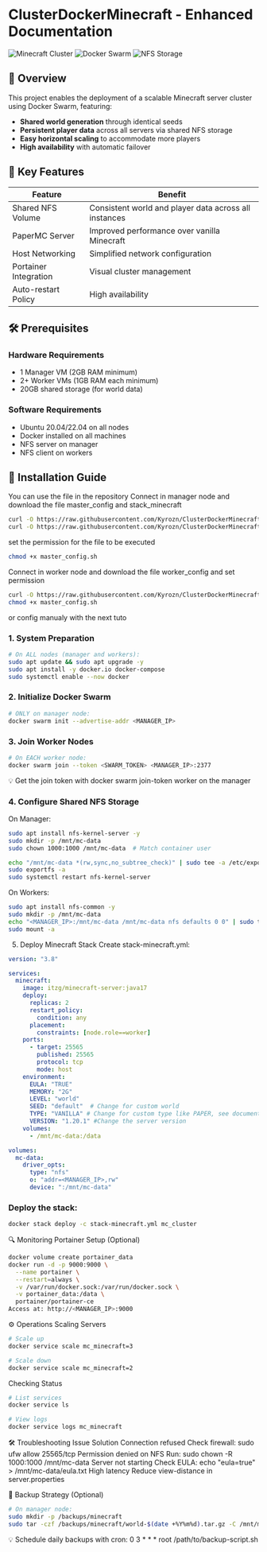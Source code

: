 # ClusterDockerMinecraft - Enhanced Documentation
![Minecraft Cluster](https://img.shields.io/badge/Minecraft-Cluster-brightgreen) ![Docker Swarm](https://img.shields.io/badge/Docker-Swarm-blue) ![NFS Storage](https://img.shields.io/badge/Storage-NFS-orange)

## 🌟 Overview

This project enables the deployment of a scalable Minecraft server cluster using Docker Swarm, featuring:

- **Shared world generation** through identical seeds
- **Persistent player data** across all servers via shared NFS storage
- **Easy horizontal scaling** to accommodate more players
- **High availability** with automatic failover

## 🚀 Key Features

| Feature | Benefit |
|---------|---------|
| Shared NFS Volume | Consistent world and player data across all instances |
| PaperMC Server | Improved performance over vanilla Minecraft |
| Host Networking | Simplified network configuration |
| Portainer Integration | Visual cluster management |
| Auto-restart Policy | High availability |
## 🛠️ Prerequisites

### Hardware Requirements
- 1 Manager VM (2GB RAM minimum)
- 2+ Worker VMs (1GB RAM each minimum)
- 20GB shared storage (for world data)

### Software Requirements
- Ubuntu 20.04/22.04 on all nodes
- Docker installed on all machines
- NFS server on manager
- NFS client on workers

## 🧰 Installation Guide
You can use the file in the repository
  Connect in manager node and download the file master_config and stack_minecraft
```bash
curl -O https://raw.githubusercontent.com/Kyrozn/ClusterDockerMinecraft/main/master_config.sh
curl -O https://raw.githubusercontent.com/Kyrozn/ClusterDockerMinecraft/main/stack_minecraft.yaml
```
  set the permission for the file to be executed
```bash
chmod +x master_config.sh
```
  Connect in worker node and download the file worker_config and set permission
```bash
curl -O https://raw.githubusercontent.com/Kyrozn/ClusterDockerMinecraft/main/worker_config.sh
chmod +x master_config.sh
```

or config manualy with the next tuto 
### 1. System Preparation

```bash
# On ALL nodes (manager and workers):
sudo apt update && sudo apt upgrade -y
sudo apt install -y docker.io docker-compose
sudo systemctl enable --now docker
```
### 2. Initialize Docker Swarm
```bash
# ONLY on manager node:
docker swarm init --advertise-addr <MANAGER_IP>
```
### 3. Join Worker Nodes
```bash
# On EACH worker node:
docker swarm join --token <SWARM_TOKEN> <MANAGER_IP>:2377
```
💡 Get the join token with docker swarm join-token worker on the manager

### 4. Configure Shared NFS Storage
On Manager:
```bash
sudo apt install nfs-kernel-server -y
sudo mkdir -p /mnt/mc-data
sudo chown 1000:1000 /mnt/mc-data  # Match container user

echo "/mnt/mc-data *(rw,sync,no_subtree_check)" | sudo tee -a /etc/exports
sudo exportfs -a
sudo systemctl restart nfs-kernel-server
```
On Workers:
```bash
sudo apt install nfs-common -y
sudo mkdir -p /mnt/mc-data
echo "<MANAGER_IP>:/mnt/mc-data /mnt/mc-data nfs defaults 0 0" | sudo tee -a /etc/fstab
sudo mount -a
```
5. Deploy Minecraft Stack
Create stack-minecraft.yml:

```yaml
version: "3.8"

services:
  minecraft:
    image: itzg/minecraft-server:java17
    deploy:
      replicas: 2
      restart_policy:
        condition: any
      placement:
        constraints: [node.role==worker]
    ports:
      - target: 25565
        published: 25565
        protocol: tcp
        mode: host
    environment:
      EULA: "TRUE"
      MEMORY: "2G"
      LEVEL: "world"
      SEED: "default"  # Change for custom world
      TYPE: "VANILLA" # Change for custom type like PAPER, see documentation
      VERSION: "1.20.1" #Change the server version
    volumes:
      - /mnt/mc-data:/data

volumes:
  mc-data:
    driver_opts:
      type: "nfs"
      o: "addr=<MANAGER_IP>,rw"
      device: ":/mnt/mc-data"
```
### Deploy the stack:

```bash
docker stack deploy -c stack-minecraft.yml mc_cluster
```
🔍 Monitoring
Portainer Setup (Optional)
```bash
docker volume create portainer_data
docker run -d -p 9000:9000 \
  --name portainer \
  --restart=always \
  -v /var/run/docker.sock:/var/run/docker.sock \
  -v portainer_data:/data \
  portainer/portainer-ce
Access at: http://<MANAGER_IP>:9000
```
⚙️ Operations
Scaling Servers
```bash
# Scale up
docker service scale mc_minecraft=3

# Scale down
docker service scale mc_minecraft=2
```
Checking Status
```bash
# List services
docker service ls

# View logs
docker service logs mc_minecraft
```
🛠️ Troubleshooting
Issue	Solution
Connection refused	Check firewall: sudo ufw allow 25565/tcp 
Permission denied on NFS	Run: sudo chown -R 1000:1000 /mnt/mc-data 
Server not starting	Check EULA: echo "eula=true" > /mnt/mc-data/eula.txt 
High latency	Reduce view-distance in server.properties 

🔄 Backup Strategy (Optional)
```bash
# On manager node:
sudo mkdir -p /backups/minecraft
sudo tar -czf /backups/minecraft/world-$(date +%Y%m%d).tar.gz -C /mnt/mc-data world/
```
💡 Schedule daily backups with cron: 0 3 * * * root /path/to/backup-script.sh
